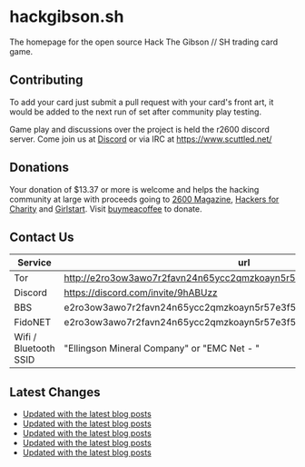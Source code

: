 # hackgibson.sh
The homepage for the open source Hack The Gibson // SH trading card game.


## Contributing

To add your card just submit a pull request with your card's front art, it would be added to the next run of set after community play testing.

Game play and discussions over the project is held the r2600 discord server. Come join us at [Discord](https://discord.com/invite/9hABUzz) or via IRC at https://www.scuttled.net/


## Donations

Your donation of $13.37 or more is welcome and helps the hacking community at large with proceeds going to [2600 Magazine](https://2600.com/), [Hackers for Charity](https://hackersforcharity.org) and [Girlstart](https://girlstart.org).  Visit [buymeacoffee](https://www.buymeacoffee.com/hackgibson.sh) to donate.


## Contact Us

Service | url
-|-
Tor | http://e2ro3ow3awo7r2favn24n65ycc2qmzkoayn5r57e3f56nvjwdcgg32ad.onion
Discord | https://discord.com/invite/9hABUzz
BBS | e2ro3ow3awo7r2favn24n65ycc2qmzkoayn5r57e3f56nvjwdcgg32ad.onion:23
FidoNET | e2ro3ow3awo7r2favn24n65ycc2qmzkoayn5r57e3f56nvjwdcgg32ad.onion:24554
Wifi / Bluetooth SSID | "Ellingson Mineral Company" or "EMC Net - <fidonet address>"

## Latest Changes
<!-- BLOG-POST-LIST:START -->
- [Updated with the latest blog posts](https://github.com/DFW2600/hackgibson.sh/commit/40a18d90059b2b1b4d6779aff3c0f1b2d03fe295)
- [Updated with the latest blog posts](https://github.com/DFW2600/hackgibson.sh/commit/75841562d22de767a023c55b3d62f80c972bc352)
- [Updated with the latest blog posts](https://github.com/DFW2600/hackgibson.sh/commit/51c74fba2000bf7d5eaf0d04fb6e86aab787f8de)
- [Updated with the latest blog posts](https://github.com/DFW2600/hackgibson.sh/commit/729b8c3686ddf0ca1eece28ff8aaf30b8e146329)
- [Updated with the latest blog posts](https://github.com/DFW2600/hackgibson.sh/commit/c6fd7a7aee1d27d52f29bf5915cfc3e7e2e77f2a)
<!-- BLOG-POST-LIST:END -->
